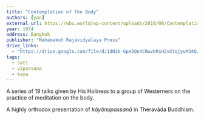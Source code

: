 ```yaml
---
title: "Contemplation of the Body"
authors: [yan]
external_url: https://wbu.world/wp-content/uploads/2019/09/Contemplation-of-the-Body-"Kayanupassana22-1.pdf
year: 1974
address: Bangkok
publisher: "Mahāmakut Rajāvidyālaya Press"
drive_links:
  - "https://drive.google.com/file/d/1dNik-Gpe5Qn4CRwvbRsH2vXYqjyuM34Q/view?usp=drivesdk"
tags:
  - sati
  - vipassana
  - kaya
---
```


A series of 19 talks given by His Holiness to a group of Westerners on the practice of meditation on the body.

A highly orthodox presentation of *kāyānupassanā* in Theravāda Buddhism.
